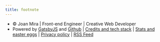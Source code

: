 ```yaml
---
title: footnote
---
```


- © Joan Mira | Front-end Engineer | Creative Web Developer
- Powered by [GatsbyJS](https://www.gatsbyjs.org/) and [Github](https://github.com) | [Credits and tech stack](/credits) | [Stats and easter eggs](/stats) | [Privacy policy](/privacy) | [RSS Feed](/rss.xml)
